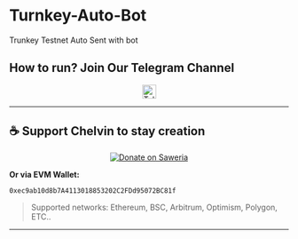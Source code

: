 # Turnkey-Auto-Bot
Trunkey Testnet Auto Sent with bot

## How to run? Join Our Telegram Channel

<div align="center">
  <a href="https://t.me/airdropseeker_official" target="_blank">
    <img src="https://img.shields.io/static/v1?message=Telegram&logo=telegram&label=&color=2CA5E0&logoColor=white&style=for-the-badge" height="25" alt="Telegram Logo" />
  </a>
</div>

---

## ☕ Support Chelvin to stay creation

<p align="center">
  <a href="https://saweria.co/vinzsenzoo" target="_blank">
    <img src="https://img.shields.io/badge/Saweria-Donate-orange?style=for-the-badge&logo=ko-fi" alt="Donate on Saweria" />
  </a>
</p>

**Or via EVM Wallet:**
```bash
0xec9ab10d8b7A4113018853202C2FDd95072BC81f
```
> Supported networks: Ethereum, BSC, Arbitrum, Optimism, Polygon, ETC..

---
